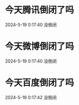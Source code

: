 # 今天腾讯倒闭了吗

2024-5-19 0:17:40 没倒闭

# 今天微博倒闭了吗

2024-5-19 0:17:40 没倒闭

# 今天百度倒闭了吗

2024-5-19 0:17:42 没倒闭


